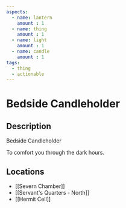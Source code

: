```yaml
---
aspects: 
  - name: lantern
    amount : 1
  - name: thing
    amount : 1
  - name: light
    amount : 1
  - name: candle
    amount : 1
tags:
  - thing
  - actionable
---
```


# Bedside Candleholder

## Description
Bedside Candleholder

To comfort you through the dark hours.
## Locations
- [[Severn Chamber]]
- [[Servant's Quarters - North]]
- [[Hermit Cell]]